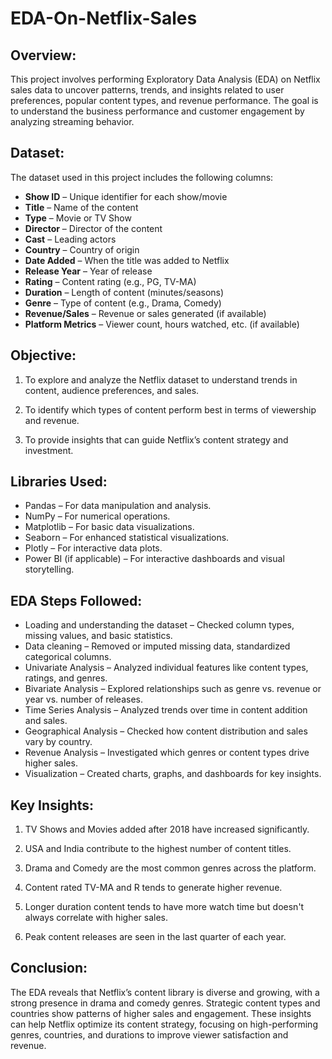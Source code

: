 # EDA-On-Netflix-Sales

## Overview:
This project involves performing Exploratory Data Analysis (EDA) on Netflix sales data to uncover patterns, trends, and insights related to user preferences, popular content types, and revenue performance. The goal is to understand the business performance and customer engagement by analyzing streaming behavior.

## Dataset:
The dataset used in this project includes the following columns:
- **Show ID** – Unique identifier for each show/movie
- **Title** – Name of the content
- **Type** – Movie or TV Show
- **Director** – Director of the content
- **Cast** – Leading actors
- **Country** – Country of origin
- **Date Added** – When the title was added to Netflix
- **Release Year** – Year of release
- **Rating** – Content rating (e.g., PG, TV-MA)
- **Duration** – Length of content (minutes/seasons)
- **Genre** – Type of content (e.g., Drama, Comedy)
- **Revenue/Sales** – Revenue or sales generated (if available)
- **Platform Metrics** – Viewer count, hours watched, etc. (if available)

## Objective:
1. To explore and analyze the Netflix dataset to understand trends in content, audience preferences, and sales.

2. To identify which types of content perform best in terms of viewership and revenue.

3. To provide insights that can guide Netflix’s content strategy and investment.

## Libraries Used:
- Pandas – For data manipulation and analysis.
- NumPy – For numerical operations.
- Matplotlib – For basic data visualizations.
- Seaborn – For enhanced statistical visualizations.
- Plotly – For interactive data plots.
- Power BI (if applicable) – For interactive dashboards and visual storytelling.

## EDA Steps Followed:
- Loading and understanding the dataset – Checked column types, missing values, and basic statistics.
- Data cleaning – Removed or imputed missing data, standardized categorical columns.
- Univariate Analysis – Analyzed individual features like content types, ratings, and genres.
- Bivariate Analysis – Explored relationships such as genre vs. revenue or year vs. number of releases.
- Time Series Analysis – Analyzed trends over time in content addition and sales.
- Geographical Analysis – Checked how content distribution and sales vary by country.
- Revenue Analysis – Investigated which genres or content types drive higher sales.
- Visualization – Created charts, graphs, and dashboards for key insights.

## Key Insights:
1. TV Shows and Movies added after 2018 have increased significantly.

2. USA and India contribute to the highest number of content titles.

3. Drama and Comedy are the most common genres across the platform.

4. Content rated TV-MA and R tends to generate higher revenue.

5. Longer duration content tends to have more watch time but doesn't always correlate with higher sales.

6. Peak content releases are seen in the last quarter of each year.

## Conclusion:
The EDA reveals that Netflix’s content library is diverse and growing, with a strong presence in drama and comedy genres. Strategic content types and countries show patterns of higher sales and engagement. These insights can help Netflix optimize its content strategy, focusing on high-performing genres, countries, and durations to improve viewer satisfaction and revenue.
